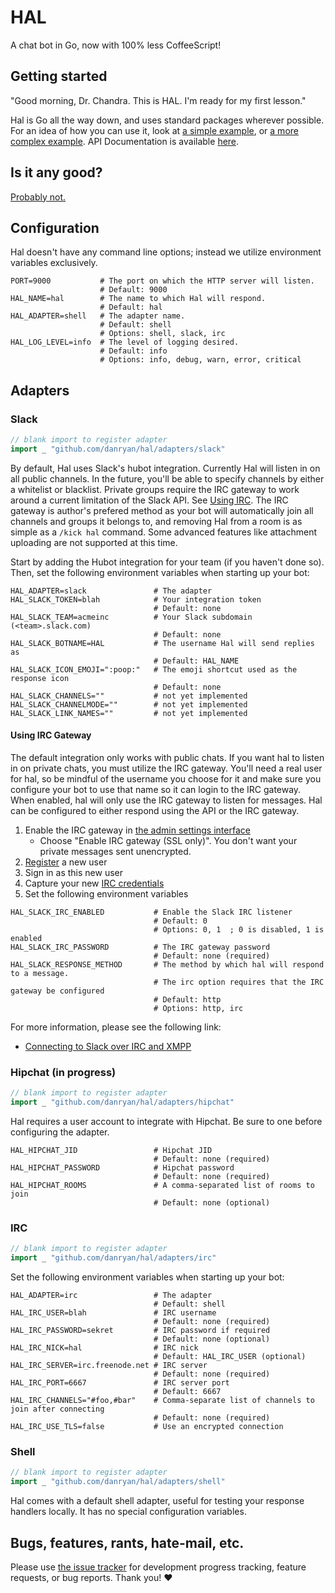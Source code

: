 # HAL

A chat bot in Go, now with 100% less CoffeeScript!

## Getting started

"Good morning, Dr. Chandra. This is HAL. I'm ready for my first lesson."

Hal is Go all the way down, and uses standard packages wherever possible. For an idea of how you can use it, look at [a simple example](examples/simple/main.go), or [a more complex example](examples/complex/main.go). API Documentation is available [here](http://godoc.org/github.com/danryan/hal).

## Is it any good?

[Probably not.](http://news.ycombinator.com/item?id=3067434)

## Configuration

Hal doesn't have any command line options; instead we utilize environment variables exclusively.

```
PORT=9000           # The port on which the HTTP server will listen.
                    # Default: 9000
HAL_NAME=hal        # The name to which Hal will respond.
                    # Default: hal
HAL_ADAPTER=shell   # The adapter name.
                    # Default: shell
                    # Options: shell, slack, irc
HAL_LOG_LEVEL=info  # The level of logging desired.
                    # Default: info
                    # Options: info, debug, warn, error, critical
```

## Adapters

### Slack

```go
// blank import to register adapter
import _ "github.com/danryan/hal/adapters/slack"
```

By default, Hal uses Slack's hubot integration. Currently Hal will listen in on all public channels. In the future, you'll be able to specify channels by either a whitelist or blacklist. Private groups require the IRC gateway to work around a current limitation of the Slack API. See [Using IRC](#irc-gateway). The IRC gateway is author's prefered method as your bot will automatically join all channels and groups it belongs to, and removing Hal from a room is as simple as a `/kick hal` command. Some advanced features like attachment uploading are not supported at this time.

Start by adding the Hubot integration for your team (if you haven't done so). Then, set the following environment variables when starting up your bot:

```
HAL_ADAPTER=slack               # The adapter
HAL_SLACK_TOKEN=blah            # Your integration token
                                # Default: none
HAL_SLACK_TEAM=acmeinc          # Your Slack subdomain (<team>.slack.com)
                                # Default: none
HAL_SLACK_BOTNAME=HAL           # The username Hal will send replies as
                                # Default: HAL_NAME
HAL_SLACK_ICON_EMOJI=":poop:"   # The emoji shortcut used as the response icon
                                # Default: none
HAL_SLACK_CHANNELS=""           # not yet implemented
HAL_SLACK_CHANNELMODE=""        # not yet implemented
HAL_SLACK_LINK_NAMES=""         # not yet implemented
```

#### Using IRC Gateway<a name="irc-gateway"></a>

The default integration only works with public chats. If you want hal to listen in on private chats, you must utilize the IRC gateway. You'll need a real user for hal, so be mindful of the username you choose for it and make sure you configure your bot to use that name so it can login to the IRC gateway. When enabled, hal will only use the IRC gateway to listen for messages. Hal can be configured to either respond using the API or the IRC gateway.

1. Enable the IRC gateway in [the admin settings interface](https://revily.slack.com/admin/settings)
    * Choose "Enable IRC gateway (SSL only)". You don't want your private messages sent unencrypted.
2. [Register](https://my.slack.com/signup) a new user
3. Sign in as this new user
4. Capture your new [IRC credentials](https://my.slack.com/account/gateways)
5. Set the following environment variables

```
HAL_SLACK_IRC_ENABLED           # Enable the Slack IRC listener
                                # Default: 0
                                # Options: 0, 1  ; 0 is disabled, 1 is enabled
HAL_SLACK_IRC_PASSWORD          # The IRC gateway password
                                # Default: none (required)
HAL_SLACK_RESPONSE_METHOD       # The method by which hal will respond to a message.
                                # The irc option requires that the IRC gateway be configured
                                # Default: http
                                # Options: http, irc
```

For more information, please see the following link:
* [Connecting to Slack over IRC and XMPP](https://slack.zendesk.com/hc/en-us/articles/201727913-Connecting-to-Slack-over-IRC-and-XMPP)

### Hipchat (in progress)

```go
// blank import to register adapter
import _ "github.com/danryan/hal/adapters/hipchat"
```

Hal requires a user account to integrate with Hipchat. Be sure to one before configuring the adapter.

```
HAL_HIPCHAT_JID                 # Hipchat JID
                                # Default: none (required)
HAL_HIPCHAT_PASSWORD            # Hipchat password
                                # Default: none (required)
HAL_HIPCHAT_ROOMS               # A comma-separated list of rooms to join
                                # Default: none (optional)
```
### IRC

```go
// blank import to register adapter
import _ "github.com/danryan/hal/adapters/irc"
```

Set the following environment variables when starting up your bot:

```
HAL_ADAPTER=irc                 # The adapter
                                # Default: shell
HAL_IRC_USER=blah               # IRC username
                                # Default: none (required)
HAL_IRC_PASSWORD=sekret         # IRC password if required
                                # Default: none (optional)
HAL_IRC_NICK=hal                # IRC nick
                                # Default: HAL_IRC_USER (optional)
HAL_IRC_SERVER=irc.freenode.net # IRC server
                                # Default: none (required)
HAL_IRC_PORT=6667               # IRC server port
                                # Default: 6667
HAL_IRC_CHANNELS="#foo,#bar"    # Comma-separate list of channels to join after connecting
                                # Default: none (required)
HAL_IRC_USE_TLS=false           # Use an encrypted connection
```

### Shell

```go
// blank import to register adapter
import _ "github.com/danryan/hal/adapters/shell"
```

Hal comes with a default shell adapter, useful for testing your response handlers locally. It has no special configuration variables.

## Bugs, features, rants, hate-mail, etc.

Please use [the issue tracker](https://github.com/danryan/hal/issues) for development progress tracking, feature requests, or bug reports. Thank you! :heart:
